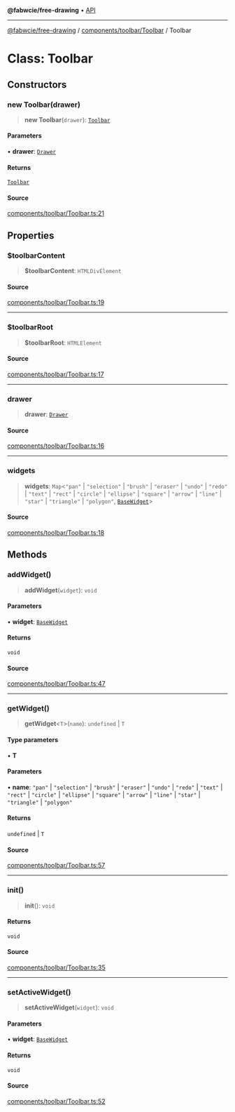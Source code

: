 **@fabwcie/free-drawing** • [API](../../../../README.md)

***

[@fabwcie/free-drawing](../../../../README.md) / [components/toolbar/Toolbar](../README.md) / Toolbar

# Class: Toolbar

## Constructors

### new Toolbar(drawer)

> **new Toolbar**(`drawer`): [`Toolbar`](Toolbar.md)

#### Parameters

• **drawer**: [`Drawer`](../../../../Drawer/classes/Drawer.md)

#### Returns

[`Toolbar`](Toolbar.md)

#### Source

[components/toolbar/Toolbar.ts:21](https://github.com/fabienwnklr/free-drawing/blob/master/src/components/toolbar/Toolbar.ts#L21)

## Properties

### $toolbarContent

> **$toolbarContent**: `HTMLDivElement`

#### Source

[components/toolbar/Toolbar.ts:19](https://github.com/fabienwnklr/free-drawing/blob/master/src/components/toolbar/Toolbar.ts#L19)

***

### $toolbarRoot

> **$toolbarRoot**: `HTMLElement`

#### Source

[components/toolbar/Toolbar.ts:17](https://github.com/fabienwnklr/free-drawing/blob/master/src/components/toolbar/Toolbar.ts#L17)

***

### drawer

> **drawer**: [`Drawer`](../../../../Drawer/classes/Drawer.md)

#### Source

[components/toolbar/Toolbar.ts:16](https://github.com/fabienwnklr/free-drawing/blob/master/src/components/toolbar/Toolbar.ts#L16)

***

### widgets

> **widgets**: `Map`\<`"pan"` \| `"selection"` \| `"brush"` \| `"eraser"` \| `"undo"` \| `"redo"` \| `"text"` \| `"rect"` \| `"circle"` \| `"ellipse"` \| `"square"` \| `"arrow"` \| `"line"` \| `"star"` \| `"triangle"` \| `"polygon"`, [`BaseWidget`](../../widgets/BaseWidget/classes/BaseWidget.md)\>

#### Source

[components/toolbar/Toolbar.ts:18](https://github.com/fabienwnklr/free-drawing/blob/master/src/components/toolbar/Toolbar.ts#L18)

## Methods

### addWidget()

> **addWidget**(`widget`): `void`

#### Parameters

• **widget**: [`BaseWidget`](../../widgets/BaseWidget/classes/BaseWidget.md)

#### Returns

`void`

#### Source

[components/toolbar/Toolbar.ts:47](https://github.com/fabienwnklr/free-drawing/blob/master/src/components/toolbar/Toolbar.ts#L47)

***

### getWidget()

> **getWidget**\<`T`\>(`name`): `undefined` \| `T`

#### Type parameters

• **T**

#### Parameters

• **name**: `"pan"` \| `"selection"` \| `"brush"` \| `"eraser"` \| `"undo"` \| `"redo"` \| `"text"` \| `"rect"` \| `"circle"` \| `"ellipse"` \| `"square"` \| `"arrow"` \| `"line"` \| `"star"` \| `"triangle"` \| `"polygon"`

#### Returns

`undefined` \| `T`

#### Source

[components/toolbar/Toolbar.ts:57](https://github.com/fabienwnklr/free-drawing/blob/master/src/components/toolbar/Toolbar.ts#L57)

***

### init()

> **init**(): `void`

#### Returns

`void`

#### Source

[components/toolbar/Toolbar.ts:35](https://github.com/fabienwnklr/free-drawing/blob/master/src/components/toolbar/Toolbar.ts#L35)

***

### setActiveWidget()

> **setActiveWidget**(`widget`): `void`

#### Parameters

• **widget**: [`BaseWidget`](../../widgets/BaseWidget/classes/BaseWidget.md)

#### Returns

`void`

#### Source

[components/toolbar/Toolbar.ts:52](https://github.com/fabienwnklr/free-drawing/blob/master/src/components/toolbar/Toolbar.ts#L52)
